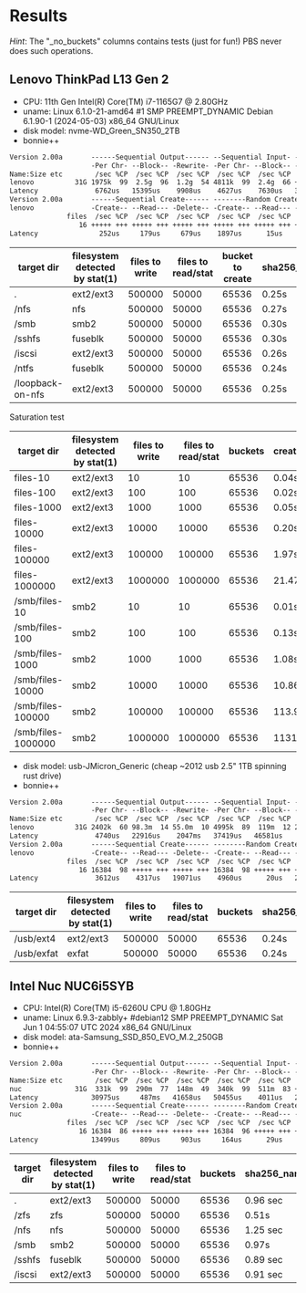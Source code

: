 # Results

*Hint*: The "_no_buckets" columns contains tests (just for fun!) PBS never does such operations.

## Lenovo ThinkPad L13 Gen 2

- CPU: 11th Gen Intel(R) Core(TM) i7-1165G7 @ 2.80GHz
- uname: Linux 6.1.0-21-amd64 #1 SMP PREEMPT_DYNAMIC Debian 6.1.90-1 (2024-05-03) x86_64 GNU/Linux
- disk model: nvme-WD_Green_SN350_2TB
- bonnie++

```txt
Version 2.00a       ------Sequential Output------ --Sequential Input- --Random-
                    -Per Chr- --Block-- -Rewrite- -Per Chr- --Block-- --Seeks--
Name:Size etc        /sec %CP  /sec %CP  /sec %CP  /sec %CP  /sec %CP  /sec %CP
lenovo          31G 1975k  99  2.5g  96  1.2g  54 4811k  99  2.4g  66 +++++ +++
Latency              6762us   15395us    9908us    4627us    7630us   37204us
Version 2.00a       ------Sequential Create------ --------Random Create--------
lenovo              -Create-- --Read--- -Delete-- -Create-- --Read--- -Delete--
              files  /sec %CP  /sec %CP  /sec %CP  /sec %CP  /sec %CP  /sec %CP
                 16 +++++ +++ +++++ +++ +++++ +++ +++++ +++ +++++ +++ +++++ +++
Latency               252us     179us     679us    1897us      15us     966us
```

| target dir | filesystem detected by stat(1) | files to write | files to read/stat | bucket to create | sha256_name_generation | create_buckets | create_random_files | create_random_files_no_buckets | read_file_content_by_id | read_file_content_by_id_no_buckets | stat_file_by_id | stat_file_by_id_no_buckets | find_all_files | find_all_files_no_buckets |
| --- | --- | --- | --- | --- | --- | --- | --- | --- | --- | --- | --- | --- | --- | --- |
| . | ext2/ext3 | 500000 | 50000 | 65536 | 0.25s | 1.19s | 10.50s | 13.36s | 4.59s | 2.48s | 3.08s | 1.01s | 8.80s | 1.03s |
| /nfs | nfs | 500000 | 50000 | 65536 | 0.27s | 38.14s | 555.69s | 488.56s | 14.57s | 10.15s | 8.70s | 5.10s | 27.20s | 2.64s |
| /smb | smb2 | 500000 | 50000 | 65536 | 0.30s | 1129.43s | 556.29s | 47923.28s | 49.48s | 38.06s | 45.84s | 34.47s | 222.52s | 11.91s |
| /sshfs | fuseblk | 500000 | 50000 | 65536 | 0.30s | 19.50s | 208.48s | 174.46s | 23.69s | 16.30s | 17.45s | 10.33s | 89.34s | 103.51s |
| /iscsi | ext2/ext3 | 500000 | 50000 | 65536 | 0.26s | 1.87s | 27.53s | 18.15s | 7.63s | 3.14s | 5.28s | 1.10s | 11.39s | 1.50s |
| /ntfs | fuseblk | 500000 | 50000 | 65536 | 0.24s | 1.99s | 52.04s | 60.09s | 18.24s | 6.38s | 12.31s | 3.78s | 58.33s | 0.39s |
| /loopback-on-nfs | ext2/ext3 | 500000 | 50000 | 65536 | 0.25s | 1.50s | 65.18s | 16.09s | 6.45s | 2.06s | 4.03s | 0.97s | 9.55s | 1.03s |


Saturation test

| target dir | filesystem detected by stat(1) | files to write | files to read/stat | buckets | create_random_files | read_file_content_by_id | stat_file_by_id | find_all_files |
| --- | --- | --- | --- | --- | --- | --- | --- | --- |
| files-10 | ext2/ext3 | 10 | 10 | 65536 | 0.04s | 0.00s | 0.01s | 0.01s |
| files-100 | ext2/ext3 | 100 | 100 | 65536 | 0.02s | 0.00s | 0.00s | 0.00s |
| files-1000 | ext2/ext3 | 1000 | 1000 | 65536 | 0.05s | 0.03s | 0.03s | 0.03s |
| files-10000 | ext2/ext3 | 10000 | 10000 | 65536 | 0.20s | 0.23s | 0.48s | 0.48s |
| files-100000 | ext2/ext3 | 100000 | 100000 | 65536 | 1.97s | 1.43s | 0.75s | 2.84s |
| files-1000000 | ext2/ext3 | 1000000 | 1000000 | 65536 | 21.47s | 30.79s | 10.55s | 15.75s |
| /smb/files-10 | smb2 | 10 | 10 | 65536 | 0.01s | 0.02s | 0.00s | 0.00s |
| /smb/files-100 | smb2 | 100 | 100 | 65536 | 0.13s | 0.02s | 0.00s | 0.02s |
| /smb/files-1000 | smb2 | 1000 | 1000 | 65536 | 1.08s | 0.36s | 0.16s | 0.21s |
| /smb/files-10000 | smb2 | 10000 | 10000 | 65536 | 10.86s | 8.03s | 7.54s | 2.64s |
| /smb/files-100000 | smb2 | 100000 | 100000 | 65536 | 113.97s | 100.30s | 91.03s | 36.42s |
| /smb/files-1000000 | smb2 | 1000000 | 1000000 | 65536 | 1131.55s | 981.76s | 900.14s | 545.16s |

- disk model: usb-JMicron_Generic (cheap ~2012 usb 2.5" 1TB spinning rust drive)
- bonnie++

```txt
Version 2.00a       ------Sequential Output------ --Sequential Input- --Random-
                    -Per Chr- --Block-- -Rewrite- -Per Chr- --Block-- --Seeks--
Name:Size etc        /sec %CP  /sec %CP  /sec %CP  /sec %CP  /sec %CP  /sec %CP
lenovo          31G 2402k  60 98.3m  14 55.0m  10 4995k  89  119m  12 236.4  10
Latency              4740us   22916us    2047ms   37419us   46581us    1010ms
Version 2.00a       ------Sequential Create------ --------Random Create--------
lenovo              -Create-- --Read--- -Delete-- -Create-- --Read--- -Delete--
              files  /sec %CP  /sec %CP  /sec %CP  /sec %CP  /sec %CP  /sec %CP
                 16 16384  98 +++++ +++ +++++ +++ 16384  98 +++++ +++ +++++ +++
Latency              3612us    4317us   19071us    4960us      20us   28522us
```

| target dir | filesystem detected by stat(1) | files to write | files to read/stat | buckets | sha256_name_generation | create_buckets | create_random_files | create_random_files_no_buckets | read_file_content_by_id | read_file_content_by_id_no_buckets | stat_file_by_id | stat_file_by_id_no_buckets | find_all_files | find_all_files_no_buckets |
| --- | --- | --- | --- | --- | --- | --- | --- | --- | --- | --- | --- | --- | --- | --- |
| /usb/ext4 | ext2/ext3 | 500000 | 50000 | 65536 | 0.24s | 1.29s | 34.89s | 13.91s | 398.51s | 102.16s | 611.91s | 85.26s | 715.65s | 96.39s |
| /usb/exfat | exfat | 500000 | 50000 | 65536 | 0.24s | 467.94s | 5926.33s | 73200.98s | 1570.14s | 169.46s | 674.40s | 6.59s | 1180.66s | 31.16s |

## Intel Nuc NUC6i5SYB

- CPU: Intel(R) Core(TM) i5-6260U CPU @ 1.80GHz
- uname: Linux 6.9.3-zabbly+ #debian12 SMP PREEMPT_DYNAMIC Sat Jun  1 04:55:07 UTC 2024 x86_64 GNU/Linux
- disk model: ata-Samsung_SSD_850_EVO_M.2_250GB
- bonnie++

```txt
Version 2.00a       ------Sequential Output------ --Sequential Input- --Random-
                    -Per Chr- --Block-- -Rewrite- -Per Chr- --Block-- --Seeks--
Name:Size etc        /sec %CP  /sec %CP  /sec %CP  /sec %CP  /sec %CP  /sec %CP
nuc             31G  331k  99  290m  77  148m  49  340k  99  511m  83 +++++ +++
Latency             30975us     487ms   41658us   50455us    4011us   20844us
Version 2.00a       ------Sequential Create------ --------Random Create--------
nuc                 -Create-- --Read--- -Delete-- -Create-- --Read--- -Delete--
              files  /sec %CP  /sec %CP  /sec %CP  /sec %CP  /sec %CP  /sec %CP
                 16 16384  86 +++++ +++ +++++ +++ 16384  96 +++++ +++ +++++ +++
Latency             13499us     809us     903us     164us      29us     617us
```

| target dir | filesystem detected by stat(1) | files to write | files to read/stat | buckets | sha256_name_generation | create_buckets | create_random_files | create_random_files_no_buckets | read_file_content_by_id | read_file_content_by_id_no_buckets | stat_file_by_id | stat_file_by_id_no_buckets | find_all_files | find_all_files_no_buckets |
| --- | --- | --- | --- | --- | --- | --- | --- | --- | --- | --- | --- | --- | --- | --- |
| . | ext2/ext3 | 500000 | 50000 | 65536 | 0.96 sec | 6.39 sec | 67.58 sec | 45.36 sec | 24.99 sec | 14.12 sec | 10.98 sec | 3.63 sec | 42.25 sec | 2.11 sec |
| /zfs | zfs | 500000 | 50000 | 65536 | 0.51s | 2.43s | 85.24s | 34.08s | 24.86s | 5.45s | 16.52s | 2.87s | 76.11s | 0.58s |
| /nfs | nfs | 500000 | 50000 | 65536 | 1.25 sec | 496.37 sec | 7256.65 sec | 6591.77 sec | 97.60 sec | 51.60 sec | 59.51 sec | 23.32 sec | 189.97 sec | 12.15 sec |
| /smb | smb2 | 500000 | 50000 | 65536 | 0.97s | 3455.01s | 6120.51s | 136370.85s | 171.50s | 114.83s | 169.93s | 113.19s | 1023.71s | 45.74s |
| /sshfs | fuseblk | 500000 | 50000 | 65536 | 0.89 sec | 170.25 sec | 2434.56 sec | 2018.42 sec | 258.87 sec | 166.92 sec | 183.00 sec | 88.34 sec | 1469.04 sec | 339.57 sec |
| /iscsi | ext2/ext3 | 500000 | 50000 | 65536 | 0.91 sec | 8.01 sec | 132.06 sec | 61.64 sec | 49.01 sec | 22.54 sec | 23.55 sec | 7.44 sec | 55.53 sec | 4.84 sec |
